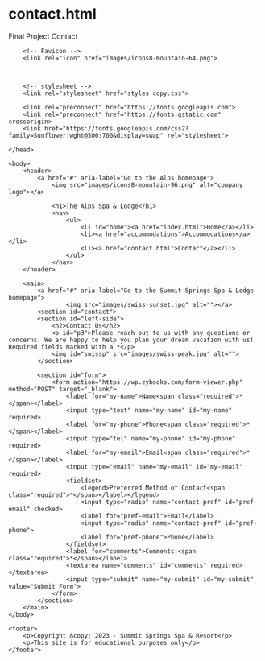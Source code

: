 # contact.html
Final Project Contact

<!DOCTYPE html>
<html lang="en">
    <head>
        <meta charset="utf-8">
        <title>The Alps Spa & Lodge | Contact</title>
        <meta name="author" content="Jesus Lomeli-Gonzalez">
        <meta name="description" content="Have questions or need help? We have you covered!">

        <!-- Favicon -->
        <link rel="icon" href="images/icons8-mountain-64.png">
    


        <!-- stylesheet -->
        <link rel="stylesheet" href="styles copy.css">
        
        <link rel="preconnect" href="https://fonts.googleapis.com">
        <link rel="preconnect" href="https://fonts.gstatic.com" crossorigin>
        <link href="https://fonts.googleapis.com/css2?family=Sunflower:wght@500;700&display=swap" rel="stylesheet">

    </head>
    
    <body>
        <header>
            <a href="#" aria-label="Go to the Alps homepage">
                <img src="images/icons8-mountain-96.png" alt="company logo"></a>

                <h1>The Alps Spa & Lodge</h1>
                <nav>
                    <ul>
                        <li id="home"><a href="index.html">Home</a></li>
                        <li><a href="accommodations">Accommodations</a></li>
                        <li><a href="contact.html">Contact</a></li>
                    </ul>
                </nav>
        </header>
    
        <main>
            <a href="#" aria-label="Go to the Summit Springs Spa & Lodge homepage">
                    <img src="images/swiss-sunset.jpg" alt=""></a> 
            <section id="contact">
            <section id="left-side">
                <h2>Contact Us</h2>
                <p id="p3">Please reach out to us with any questions or concerns. We are happy to help you plan your dream vacation with us! Required fields marked with a *</p>
                <img id="swissp" src="images/swiss-peak.jpg" alt="">
            </section>
        
            <section id="form">
                <form action="https://wp.zybooks.com/form-viewer.php" method="POST" target="_blank">
                    <label for="my-name">Name<span class="required">*</span></label>
                    <input type="text" name="my-name" id="my-name" required>
                    <label for="my-phone">Phone<span class="required">*</span></label>
                    <input type="tel" name="my-phone" id="my-phone" required>
                    <label for="my-email">Email<span class="required">*</span></label>
                    <input type="email" name="my-email" id="my-email" required>
                    <fieldset>
                        <legend>Preferred Method of Contact<span class="required">*</span></label></legend>
                        <input type="radio" name="contact-pref" id="pref-email" checked>
                        <label for="pref-email">Email</label>
                        <input type="radio" name="contact-pref" id="pref-phone">
                        <label for="pref-phone">Phone</label>
                    </fieldset>
                    <label for="comments">Comments:<span class="required">*</span></label>
                    <textarea name="comments" id="comments" required></textarea>
                    <input type="submit" name="my-submit" id="my-submit" value="Submit Form">
                </form>
            </section>
        </main>  
    </body>

    <footer>
        <p>Copyright &copy; 2023 - Summit Springs Spa & Resort</p>
        <p>This site is for educational purposes only</p>
    </footer>
</html>
